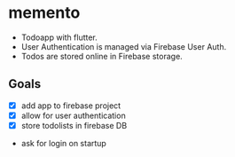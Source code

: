 # memento

* Todoapp with flutter. 
* User Authentication is managed via Firebase User Auth.
* Todos are stored online in Firebase storage.

## Goals

* [x] add app to firebase project
* [x] allow for user authentication
* [x] store todolists in firebase DB
* ask for login on startup
